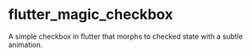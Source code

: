 # flutter_magic_checkbox
A simple checkbox in flutter that morphs to checked state with a subtle animation.
